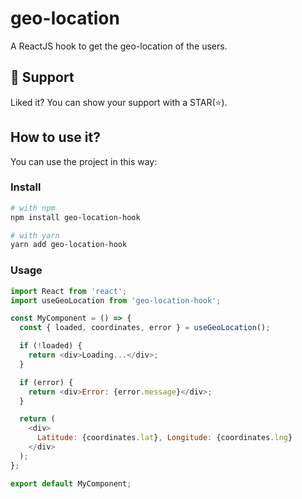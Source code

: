 # geo-location

A ReactJS hook to get the geo-location of the users.

## 🫶 Support
Liked it? You can show your support with a STAR(⭐).

## How to use it?

You can use the project in this way:

### Install
```bash
# with npm
npm install geo-location-hook

# with yarn
yarn add geo-location-hook
```

### Usage

```javascript
import React from 'react';
import useGeoLocation from 'geo-location-hook';

const MyComponent = () => {
  const { loaded, coordinates, error } = useGeoLocation();

  if (!loaded) {
    return <div>Loading...</div>;
  }

  if (error) {
    return <div>Error: {error.message}</div>;
  }

  return (
    <div>
      Latitude: {coordinates.lat}, Longitude: {coordinates.lng}
    </div>
  );
};

export default MyComponent;

```